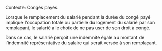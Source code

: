 Contexte: Congés payés.

Lorsque le remplacement du salarié pendant la durée du congé payé implique l'occupation totale ou partielle du logement du salarié par son remplaçant, le salarié a le choix de ne pas user de son droit à congé.

Dans ce cas, le salarié perçoit une indemnité égale au montant de l'indemnité représentative du salaire qui serait versée à son remplaçant.